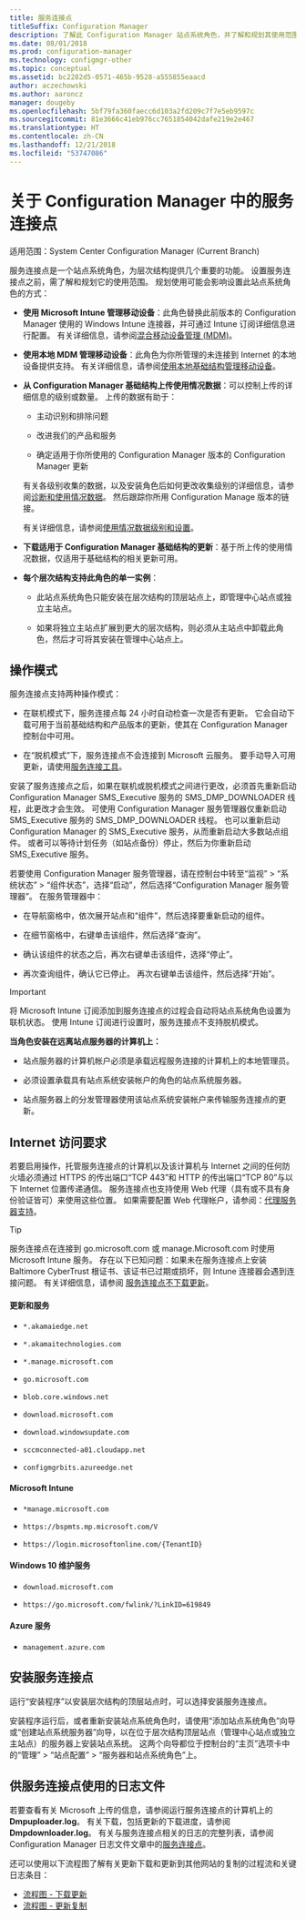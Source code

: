 ```yaml
---
title: 服务连接点
titleSuffix: Configuration Manager
description: 了解此 Configuration Manager 站点系统角色，并了解和规划其使用范围。
ms.date: 08/01/2018
ms.prod: configuration-manager
ms.technology: configmgr-other
ms.topic: conceptual
ms.assetid: bc2282d5-0571-465b-9528-a555855eaacd
author: aczechowski
ms.author: aaroncz
manager: dougeby
ms.openlocfilehash: 5bf79fa360faecc6d103a2fd209c7f7e5eb9597c
ms.sourcegitcommit: 81e3666c41eb976cc7651854042dafe219e2e467
ms.translationtype: HT
ms.contentlocale: zh-CN
ms.lasthandoff: 12/21/2018
ms.locfileid: "53747086"
---
```

# <a name="about-the-service-connection-point-in-configuration-manager"></a>关于 Configuration Manager 中的服务连接点

适用范围：System Center Configuration Manager (Current Branch)

服务连接点是一个站点系统角色，为层次结构提供几个重要的功能。 设置服务连接点之前，需了解和规划它的使用范围。 规划使用可能会影响设置此站点系统角色的方式：  

- **使用 Microsoft Intune 管理移动设备**：此角色替换此前版本的 Configuration Manager 使用的 Windows Intune 连接器，并可通过 Intune 订阅详细信息进行配置。 有关详细信息，请参阅[混合移动设备管理 (MDM)](/sccm/mdm/understand/hybrid-mobile-device-management)。  

- **使用本地 MDM 管理移动设备**：此角色为你所管理的未连接到 Internet 的本地设备提供支持。 有关详细信息，请参阅[使用本地基础结构管理移动设备](/sccm/mdm/understand/manage-mobile-devices-with-on-premises-infrastructure)。  

- **从 Configuration Manager 基础结构上传使用情况数据**：可以控制上传的详细信息的级别或数量。 上传的数据有助于：  

    - 主动识别和排除问题  

    - 改进我们的产品和服务  

    - 确定适用于你所使用的 Configuration Manager 版本的 Configuration Manager 更新  

    有关各级别收集的数据，以及安装角色后如何更改收集级别的详细信息，请参阅[诊断和使用情况数据](/sccm/core/plan-design/diagnostics/diagnostics-and-usage-data)。 然后跟踪你所用 Configuration Manage 版本的链接。  

    有关详细信息，请参阅[使用情况数据级别和设置](/sccm/core/servers/deploy/install/setup-reference#bkmk_usage)。  

- **下载适用于 Configuration Manager 基础结构的更新**：基于所上传的使用情况数据，仅适用于基础结构的相关更新可用。  

- **每个层次结构支持此角色的单一实例**：  

    - 此站点系统角色只能安装在层次结构的顶层站点上，即管理中心站点或独立主站点。  

    - 如果将独立主站点扩展到更大的层次结构，则必须从主站点中卸载此角色，然后才可将其安装在管理中心站点上。  


##  <a name="bkmk_modes"></a>操作模式  
服务连接点支持两种操作模式：  

- 在联机模式下，服务连接点每 24 小时自动检查一次是否有更新。 它会自动下载可用于当前基础结构和产品版本的更新，使其在 Configuration Manager 控制台中可用。  

- 在“脱机模式”下，服务连接点不会连接到 Microsoft 云服务。 要手动导入可用更新，请使用[服务连接工具](/sccm/core/servers/manage/use-the-service-connection-tool)。  

安装了服务连接点之后，如果在联机或脱机模式之间进行更改，必须首先重新启动 Configuration Manager SMS_Executive 服务的 SMS_DMP_DOWNLOADER 线程，此更改才会生效。 可使用 Configuration Manager 服务管理器仅重新启动 SMS_Executive 服务的 SMS_DMP_DOWNLOADER 线程。 也可以重新启动 Configuration Manager 的 SMS_Executive 服务，从而重新启动大多数站点组件。 或者可以等待计划任务（如站点备份）停止，然后为你重新启动 SMS_Executive 服务。  

若要使用 Configuration Manager 服务管理器，请在控制台中转至“监视” > “系统状态” > “组件状态”，选择“启动”，然后选择“Configuration Manager 服务管理器”。 在服务管理器中：  

- 在导航窗格中，依次展开站点和“组件”，然后选择要重新启动的组件。  

- 在细节窗格中，右键单击该组件，然后选择“查询”。  

- 确认该组件的状态之后，再次右键单击该组件，选择“停止”。  

- 再次查询组件，确认它已停止。 再次右键单击该组件，然后选择“开始”。  

> [!IMPORTANT]  
> 将 Microsoft Intune 订阅添加到服务连接点的过程会自动将站点系统角色设置为联机状态。 使用 Intune 订阅进行设置时，服务连接点不支持脱机模式。  

**当角色安装在远离站点服务器的计算机上：**  

- 站点服务器的计算机帐户必须是承载远程服务连接的计算机上的本地管理员。

- 必须设置承载具有站点系统安装帐户的角色的站点系统服务器。  

- 站点服务器上的分发管理器使用该站点系统安装帐户来传输服务连接点的更新。

##  <a name="bkmk_urls"></a> Internet 访问要求  
若要启用操作，托管服务连接点的计算机以及该计算机与 Internet 之间的任何防火墙必须通过 HTTPS 的传出端口“TCP 443”和 HTTP 的传出端口“TCP 80”与以下 Internet 位置传递通信。 服务连接点也支持使用 Web 代理（具有或不具有身份验证皆可）来使用这些位置。 如果需要配置 Web 代理帐户，请参阅：[代理服务器支持](/sccm/core/plan-design/network/proxy-server-support)。

> [!TIP]  
> 服务连接点在连接到 go.microsoft.com 或 manage.Microsoft.com 时使用 Microsoft Intune 服务。 存在以下已知问题：如果未在服务连接点上安装 Baltimore CyberTrust 根证书、该证书已过期或损坏，则 Intune 连接器会遇到连接问题。 有关详细信息，请参阅 [服务连接点不下载更新](https://support.microsoft.com/help/3187516)。  

#### <a name="updates-and-servicing"></a>更新和服务

- `*.akamaiedge.net`  

- `*.akamaitechnologies.com`  

- `*.manage.microsoft.com`  

- `go.microsoft.com`  

- `blob.core.windows.net`  

- `download.microsoft.com`  

- `download.windowsupdate.com`  

- `sccmconnected-a01.cloudapp.net`  

- `configmgrbits.azureedge.net`  

#### <a name="microsoft-intune"></a>Microsoft Intune

- `*manage.microsoft.com`  

- `https://bspmts.mp.microsoft.com/V`  

- `https://login.microsoftonline.com/{TenantID}`  

#### <a name="windows-10-servicing"></a>Windows 10 维护服务

- `download.microsoft.com`  

- `https://go.microsoft.com/fwlink/?LinkID=619849`  

#### <a name="azure-services"></a>Azure 服务

- `management.azure.com`  

## <a name="install-the-service-connection-point"></a>安装服务连接点
运行“安装程序”以安装层次结构的顶层站点时，可以选择安装服务连接点。

安装程序运行后，或者重新安装站点系统角色时，请使用“添加站点系统角色”向导或“创建站点系统服务器”向导，以在位于层次结构顶层站点（管理中心站点或独立主站点）的服务器上安装站点系统。 这两个向导都位于控制台的“主页”选项卡中的“管理” > “站点配置” > “服务器和站点系统角色”上。



## <a name="log-files-used-by-the-service-connection-point"></a>供服务连接点使用的日志文件
若要查看有关 Microsoft 上传的信息，请参阅运行服务连接点的计算机上的 **Dmpuploader.log**。  有关下载，包括更新的下载进度，请参阅 **Dmpdownloader.log**。 有关与服务连接点相关的日志的完整列表，请参阅 Configuration Manager 日志文件文章中的[服务连接点](/sccm/core/plan-design/hierarchy/log-files#BKMK_WITLog)。

还可以使用以下流程图了解有关更新下载和更新到其他网站的复制的过程流和关键日志条目：
- [流程图 - 下载更新](/sccm/core/servers/manage/download-updates-flowchart)
- [流程图 - 更新复制](/sccm/core/servers/manage/update-replication-flowchart)

